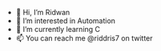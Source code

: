 - 👋 Hi, I’m Ridwan
- 👀 I’m interested in Automation
- 🌱 I’m currently learning C
- 📫 You can reach me @riddris7 on twitter

<!---
ridwan0007/ridwan0007 is a ✨ special ✨ repository because its `README.md` (this file) appears on your GitHub profile.
You can click the Preview link to take a look at your changes.
--->
